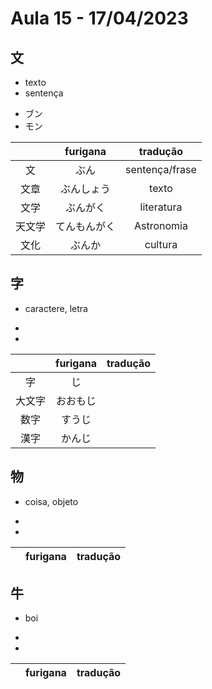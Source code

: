 # Aula 15 - 17/04/2023


## 文
<ul><li>texto</li><li>sentença</li></ul>

<ul><li>ブン</li><li>モン</li></ul>

|  | furigana | tradução |
|:---:|:---:|:---:|
| 文 | ぶん | sentença/frase |
| 文章 | ぶんしょう | texto |
| 文学 | ぶんがく | literatura |
| 天文学 | てんもんがく | Astronomia |
| 文化 | ぶんか | cultura |


## 字
- caractere, letra

<ul><li></li><li></li></ul>

|  | furigana | tradução |
|:---:|:---:|:---:|
| 字 | じ |  |
| 大文字 | おおもじ |  |
| 数字 | すうじ |  |
| 漢字 | かんじ |  |


## 物
- coisa, objeto

<ul><li></li><li></li></ul>

|  | furigana | tradução |
|:---:|:---:|:---:|


## 牛
- boi

<ul><li></li><li></li></ul>

|  | furigana | tradução |
|:---:|:---:|:---:|